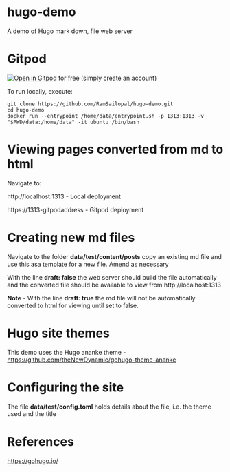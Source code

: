 # hugo-demo

A demo of Hugo mark down, file web server

# Gitpod

[![Open in Gitpod](https://gitpod.io/button/open-in-gitpod.svg)](https://gitpod.io/#https://github.com/RamSailopal/hugo-demo) for free (simply create an account)

To run locally, execute:

    git clone https://github.com/RamSailopal/hugo-demo.git
    cd hugo-demo
    docker run --entrypoint /home/data/entrypoint.sh -p 1313:1313 -v "$PWD/data:/home/data" -it ubuntu /bin/bash
    
 # Viewing pages converted from md to html
 
 Navigate to:
 
 http://localhost:1313 - Local deployment

 https://1313-gitpodaddress - Gitpod deployment
 
 # Creating new md files
 
 Navigate to the folder **data/test/content/posts** copy an existing md file and use this asa template for a new file. Amend as necessary
 
 With the  line **draft: false** the web server should build the file automatically and the converted file should be available to view from http://localhost:1313
 
 **Note** - With the line **draft: true** the md file will not be automatically converted to html for viewing until set to false.
 
 # Hugo site themes
 
 This demo uses the Hugo ananke theme - https://github.com/theNewDynamic/gohugo-theme-ananke
 
 # Configuring the site
 
 The file **data/test/config.toml** holds details about the file, i.e. the theme used and the title
 
 # References
 
 https://gohugo.io/
